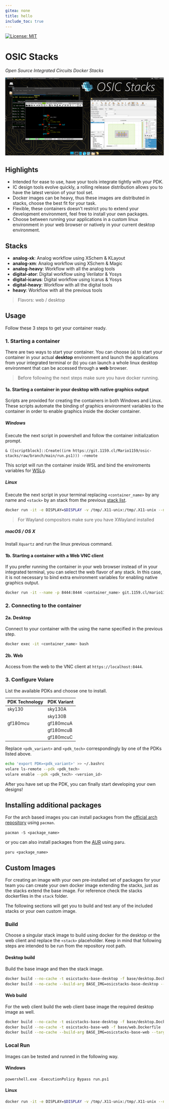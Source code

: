 ```yaml
---
gitea: none
title: hello
include_toc: true
---
```

[![License: MIT](https://img.shields.io/badge/License-MIT-blue.svg)](https://opensource.org/license/mit/)


# OSIC Stacks
*Open Source Integrated Circuits Docker Stacks*

![screenshot](.gitea/screenshot.png)

## Highlights

- Intended for ease to use, have your tools integrate tightly with your PDK.
- IC design tools evolve quickly, a rolling release distribution allows you to have the latest version of your tool set.
- Docker images can be heavy, thus these images are distributed in stacks, choose the best fit for your task.
- Flexible, these containers doesn't restrict you to extend your development environment, feel free to install your own packages.
- Choose between running your applications in a custom linux environment in your web browser or natively in your current desktop environment.

## Stacks

- **analog-xk**: Analog workflow using XSchem & KLayout
- **analog-xm**: Analog workflow using XSchem & Magic
- **analog-heavy**: Workflow with all the analog tools
- **digital-ator**: Digital workflow using Verilator & Yosys
- **digital-icarus**: Digital workflow using Icarus & Yosys
- **digital-heavy**: Workflow with all the digital tools
- **heavy**: Workflow with all the previous tools 

> Flavors: web / desktop

## Usage

Follow these 3 steps to get your container ready.

### 1. Starting a container

There are two ways to start your container. You can choose (a) to start your container in your actual **desktop** environment and launch the applications from your integrated terminal or (b) you can launch a whole linux desktop environment that can be accessed through a **web** browser.

> Before following the next steps make sure you have docker running.

#### 1a. Starting a container in your **desktop** with native graphics output

Scripts are provided for creating the containers in both Windows and Linux.
These scripts automate the binding of graphics environment variables to the container in order to enable graphics inside the docker container.

##### Windows

Execute the next script in powershell and follow the container initialization prompt.
```pwsh
& ([scriptblock]::Create((irm https://git.1159.cl/Mario1159/osic-stacks/raw/branch/main/run.ps1))) -remote
```
 This script will run the container inside WSL and bind the enviroments variables for [WSLg](https://github.com/microsoft/wslg/blob/main/samples/container/Containers.md).

##### Linux
Execute the next script in your terminal replacing `<container_name>` by any name and `<stack>` by an stack from the previous [stack list](#user-content-stacks).
```sh
docker run -it -e DISPLAY=$DISPLAY -v /tmp/.X11-unix:/tmp/.X11-unix --name <container_name> git.1159.cl/mario1159/<stack>-desktop
```

> For Wayland compositors make sure you have XWayland installed

##### macOS / OS X

Install `Xquartz` and run the linux previous command.

#### 1b. Starting a container with a **Web** VNC client
If you prefer running the container in your web browser instead of in your integrated terminal, you can select the web flavor of any stack. In this case, it is not necessary to bind extra environment variables for enabling native graphics output.
```sh
docker run -it --name -p 8444:8444 <container_name> git.1159.cl/mario1159/<stack>-web
```

### 2. Connecting to the container

#### 2a. Desktop

Connect to your container with the using the name specified in the previous step.

```sh
docker exec -it <container_name> bash
```

#### 2b. Web

Access from the web to the VNC client at `https://localhost:8444`.

### 3. Configure Volare

List the available PDKs and choose one to install.

| PDK Technology | PDK Variant |
|----------------|-------------|
| sky130         | sky130A     |
|                | sky130B     |
| gf180mcu       | gf180mcuA   |
|                | gf180mcuB   |
|                | gf180mcuC   |

Replace `<pdk_variant>` and `<pdk_tech>` correspondingly by one of the PDKs listed above.
```sh
echo 'export PDK=<pdk_variant>' >> ~/.bashrc 
volare ls-remote --pdk <pdk_tech>
volare enable --pdk <pdk_tech> <version_id>
```

After you have set up the PDK, you can finally start developing your own designs!

## Installing additional packages

For the arch based images you can install packages from the [official arch repository](https://archlinux.org/packages/) using `pacman`.

```pacman -S <package_name>```

or you can also install packages from the [AUR](https://aur.archlinux.org/) using paru.

```paru <package_name>```

## Custom Images

For creating an image with your own pre-installed set of packages for your team you can create your own docker image extending the stacks, just as the stacks extend the base image. For reference check the stacks dockerfiles in the `stack` folder.

The following sections will get you to build and test any of the included stacks or your own custom image.

### Build

Choose a singular stack image to build using docker for the desktop or the web client and replace the `<stack>` placeholder. Keep in mind that following steps are intended to be run from the repository root path.

#### Desktop build

Build the base image and then the stack image.

```sh
docker build --no-cache -t osicstacks-base-desktop -f base/desktop.Dockerfile .
docker build --no-cache --build-arg BASE_IMG=osicstacks-base-desktop --target <stack>-desktop -t <tag> -f stacks/<stack>.Dockerfile .
```

#### Web build

For the web client build the web client base image the required desktop image as well.

```sh
docker build --no-cache -t osicstacks-base-desktop -f base/desktop.Dockerfile .
docker build --no-cache -t osicstacks-base-web -f base/web.Dockerfile .
docker build --no-cache --build-arg BASE_IMG=osicstacks-base-web --target <stack>-web -t <tag> -f stacks/<stack>.Dockerfile .
```


### Local Run

Images can be tested and runned in the following way.

#### Windows
```pwsh
powershell.exe -ExecutionPolicy Bypass run.ps1
```

#### Linux
```sh
docker run -it -e DISPLAY=$DISPLAY -v /tmp/.X11-unix:/tmp/.X11-unix --name <container_name> <tag>
```
